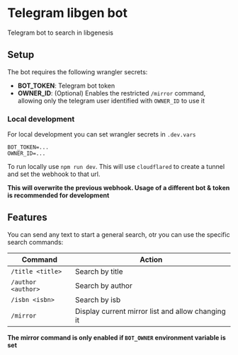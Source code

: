 # Telegram libgen bot
Telegram bot to search in libgenesis

## Setup
The bot requires the following wrangler secrets:
 * **BOT_TOKEN**: Telegram bot token
 * **OWNER_ID**: (Optional) Enables the restricted `/mirror` command, allowing only the telegram user identified with `OWNER_ID` to use it

### Local development
For local development you can set wrangler secrets in `.dev.vars`
```
BOT_TOKEN=...
OWNER_ID=...
```

To run locally use `npm run dev`. This will use `cloudflared` to create a tunnel and set the webhook to that url.

**This will overwrite the previous webhook. Usage of a different bot & token is recommended for development**

## Features

You can send any text to start a general search, otr you can use the specific search commands:

| Command            | Action                                            |
|--------------------|---------------------------------------------------|
| `/title <title>`   | Search by title                                   |
| `/author <author>` | Search by author                                  |
| `/isbn <isbn>`     | Search by isb                                     |
| `/mirror`          | Display current mirror list and allow changing it |

**The mirror command is only enabled if `BOT_OWNER` environment variable is set**
